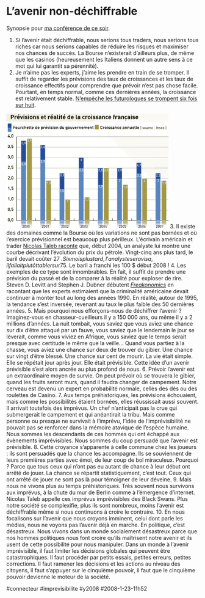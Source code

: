 # L’avenir non-déchiffrable

Synopsie pour [ma conférence de ce soir](alors-peut-on-dechiffrer-l%e2%80%99avenir.md).
1. Si l’avenir était déchiffrable, nous serions tous traders, nous serions tous riches car nous serions capables de réduire les risques et maximiser nos chances de succès. La Bourse n’existerait d’ailleurs plus, de même que les casinos (heureusement les Italiens donnent un autre sens à ce mot qui lui garantit sa pérennité).
2. Je n’aime pas les experts, j’aime les prendre en train de se tromper. Il suffit de regarder les prévisions des taux de croissances et les taux de croissance effectifs pour comprendre que prévoir n’est pas chose facile. Pourtant, en temps normal, comme ces dernières années, la croissance est relativement stable. [N’empêche les futurologues se trompent six fois sur huit](http://www.lemonde.fr/web/infog/0,47-0@2-3234,54-954005,0.html).  

![croissance.gif](_i/croissance.gif)
3. Il existe des domaines comme la Bourse où les variations ne sont pas bornées et où l’exercice prévisionnel est beaucoup plus périlleux. L’écrivain américain et trader [Nicolas Taleb raconte](../../2006/7/l%e2%80%99irresponsabilite-des-politiques.md) que, début 2004, un analyste lui montre une courbe décrivant l’évolution du prix du pétrole. Vingt-cinq ans plus tard, le baril devait coûter 27 $. Six mois plus tard, l’analyste se ravisa, il fallait plutôt tabler sur 75 $. Le baril a franchi les 100 $ début 2008 !
4. Les exemples de ce type sont innombrables. En fait, il suffit de prendre une prévision du passé et de la comparer à la réalité pour exploser de rire. Steven D. Levitt and Stephen J. Dubner débutent [*Freakonomics*](http://www.amazon.com/Freakonomics-Revised-Expanded-Economist-Everything/dp/0061234001) en racontant que les experts estimaient que la criminalité américaine devait continuer à monter tout au long des années 1990. En réalité, autour de 1995, la tendance s’est inversée, revenant au taux le plus faible des 50 dernières années.
5. Mais pourquoi nous efforçons-nous de déchiffrer l’avenir ? Imaginez-vous en chasseur-cueilleurs il y a 150 000 ans, ou même il y a 2 millions d’années. La nuit tombait, vous saviez que vous aviez une chance sur dix d’être attaqué par un fauve, vous saviez que le lendemain le jour se lèverait, comme vous viviez en Afrique, vous saviez que le temps serait presque avec certitude le même que la veille… Quand vous partiez à la chasse, vous aviez une chance sur deux de trouver du gibier. Une chance sur vingt d’être blessé. Une chance sur cent de mourir. La vie était simple. Elle se répétait jour après jour. Elle était prévisible. Cette idée d’un avenir prévisible s’est alors ancrée au plus profond de nous.
6. Prévoir l’avenir est un extraordinaire moyen de survie. On peut prévoir où se trouvera le gibier, quand les fruits seront murs, quand il faudra changer de campement. Notre cerveau est devenu un expert en probabilité normale, celles des dés ou des roulettes de Casino.
7. Aux temps préhistoriques, les prévisions échouaient, mais comme les possibilités étaient bornées, elles réussissait aussi souvent. Il arrivait toutefois des imprévus. Un chef n’anticipait pas la crue qui submergerait le campement et qui anéantirait la tribu. Mais comme personne ou presque ne survivait à l’imprévu, l’idée de l’imprévisibilité ne pouvait pas se renforcer dans la mémoire atavique de l’espèce humaine. Nous sommes les descendants de ces hommes qui ont échappé aux évènements imprévisibles. Nous sommes du coup persuadé que l’avenir est prévisible.
8. Cette croyance s’apparente à celle commune chez les joueurs : ils sont persuadés que la chance les accompagne. Ils se souviennent de leurs premières parties avec émoi, de leur coup de bol miraculeux. Pourquoi ? Parce que tous ceux qui n’ont pas eu autant de chance à leur début ont arrêté de jouer. La chance se répartit statistiquement, c’est tout. Ceux qui ont arrêté de jouer ne sont pas là pour témoigner de leur déveine.
9. Mais nous ne vivons plus au temps préhistoriques. Très souvent nous survivons aux imprévus, à la chute du mur de Berlin comme à l’émergence d’internet. Nicolas Taleb appelle ces imprévus imprévisibles des Black Swans. Plus notre société se complexifie, plus ils sont nombreux, moins l’avenir est déchiffrable même si nous continuons à croire le contraire.
10. En nous focalisons sur l’avenir que nous croyons imminent, celui dont parle les médias, nous ne voyons pas l’avenir déjà en marche. En politique, c’est désastreux. Nous vivons dans un monde socialement désastreux parce que nos hommes politiques nous font croire qu’ils maîtrisent notre avenir et ils usent de cette possibilité pour nous manipuler. Dans un monde à l’avenir imprévisible, il faut limiter les décisions globales qui peuvent être catastrophiques. Il faut procéder par petits essais, petites erreurs, petites corrections. Il faut ramener les décisions et les actions au niveau des citoyens, il faut s’appuyer sur le cinquième pouvoir, il faut que le cinquième pouvoir devienne le moteur de la société.


#connecteur #imprevisibilite #y2008 #2008-1-23-11h52
